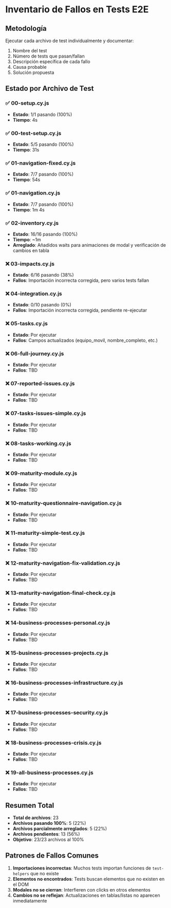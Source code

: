 # Inventario de Fallos en Tests E2E

## Metodología
Ejecutar cada archivo de test individualmente y documentar:
1. Nombre del test
2. Número de tests que pasan/fallan
3. Descripción específica de cada fallo
4. Causa probable
5. Solución propuesta

## Estado por Archivo de Test

### ✅ 00-setup.cy.js
- **Estado**: 1/1 pasando (100%)
- **Tiempo**: 4s

### ✅ 00-test-setup.cy.js  
- **Estado**: 5/5 pasando (100%)
- **Tiempo**: 31s

### ✅ 01-navigation-fixed.cy.js
- **Estado**: 7/7 pasando (100%)
- **Tiempo**: 54s

### ✅ 01-navigation.cy.js
- **Estado**: 7/7 pasando (100%)
- **Tiempo**: 1m 4s

### ✅ 02-inventory.cy.js
- **Estado**: 16/16 pasando (100%)
- **Tiempo**: ~1m
- **Arreglado**: Añadidos waits para animaciones de modal y verificación de cambios en tabla

### ❌ 03-impacts.cy.js
- **Estado**: 6/16 pasando (38%)
- **Fallos**: Importación incorrecta corregida, pero varios tests fallan

### ❌ 04-integration.cy.js
- **Estado**: 0/10 pasando (0%)
- **Fallos**: Importación incorrecta corregida, pendiente re-ejecutar

### ❌ 05-tasks.cy.js
- **Estado**: Por ejecutar
- **Fallos**: Campos actualizados (equipo_movil, nombre_completo, etc.)

### ❌ 06-full-journey.cy.js
- **Estado**: Por ejecutar
- **Fallos**: TBD

### ❌ 07-reported-issues.cy.js
- **Estado**: Por ejecutar
- **Fallos**: TBD

### ❌ 07-tasks-issues-simple.cy.js
- **Estado**: Por ejecutar
- **Fallos**: TBD

### ❌ 08-tasks-working.cy.js
- **Estado**: Por ejecutar
- **Fallos**: TBD

### ❌ 09-maturity-module.cy.js
- **Estado**: Por ejecutar
- **Fallos**: TBD

### ❌ 10-maturity-questionnaire-navigation.cy.js
- **Estado**: Por ejecutar
- **Fallos**: TBD

### ❌ 11-maturity-simple-test.cy.js
- **Estado**: Por ejecutar
- **Fallos**: TBD

### ❌ 12-maturity-navigation-fix-validation.cy.js
- **Estado**: Por ejecutar
- **Fallos**: TBD

### ❌ 13-maturity-navigation-final-check.cy.js
- **Estado**: Por ejecutar
- **Fallos**: TBD

### ❌ 14-business-processes-personal.cy.js
- **Estado**: Por ejecutar
- **Fallos**: TBD

### ❌ 15-business-processes-projects.cy.js
- **Estado**: Por ejecutar
- **Fallos**: TBD

### ❌ 16-business-processes-infrastructure.cy.js
- **Estado**: Por ejecutar
- **Fallos**: TBD

### ❌ 17-business-processes-security.cy.js
- **Estado**: Por ejecutar
- **Fallos**: TBD

### ❌ 18-business-processes-crisis.cy.js
- **Estado**: Por ejecutar
- **Fallos**: TBD

### ❌ 19-all-business-processes.cy.js
- **Estado**: Por ejecutar
- **Fallos**: TBD

## Resumen Total
- **Total de archivos**: 23
- **Archivos pasando 100%**: 5 (22%)
- **Archivos parcialmente arreglados**: 5 (22%)
- **Archivos pendientes**: 13 (56%)
- **Objetivo**: 23/23 archivos al 100%

## Patrones de Fallos Comunes
1. **Importaciones incorrectas**: Muchos tests importan funciones de `test-helpers` que no existe
2. **Elementos no encontrados**: Tests buscan elementos que no existen en el DOM
3. **Modales no se cierran**: Interfieren con clicks en otros elementos
4. **Cambios no se reflejan**: Actualizaciones en tablas/listas no aparecen inmediatamente